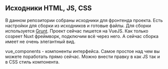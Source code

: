 ## Исходники HTML, JS, CSS

В данном репозитории собраны исходники для фронтенда проекта. Есть настройки для сборки из исходников и готовые файлы. Для сборки используется [Grunt](http://gruntjs.com/). Проект сейчас пишется на VueJS. Как только созреет Nuxt фреймворк, подключим всё через него. А сейчас сборка имеет не очень элегантный вид.

vue_components - компоненты интерфейса. Самое простое над чем вы можете поработать прямо сейчас. Можно внести правку в как JS так и в CSS стиль компонента.
